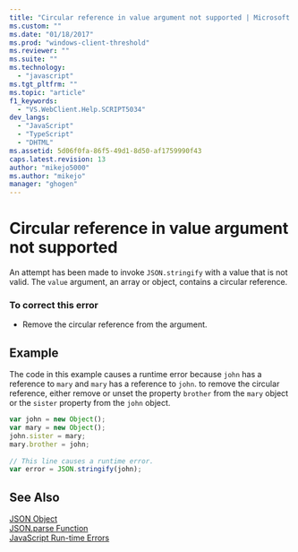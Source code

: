 ```yaml
---
title: "Circular reference in value argument not supported | Microsoft Docs"
ms.custom: ""
ms.date: "01/18/2017"
ms.prod: "windows-client-threshold"
ms.reviewer: ""
ms.suite: ""
ms.technology: 
  - "javascript"
ms.tgt_pltfrm: ""
ms.topic: "article"
f1_keywords: 
  - "VS.WebClient.Help.SCRIPT5034"
dev_langs: 
  - "JavaScript"
  - "TypeScript"
  - "DHTML"
ms.assetid: 5d06f0fa-86f5-49d1-8d50-af1759990f43
caps.latest.revision: 13
author: "mikejo5000"
ms.author: "mikejo"
manager: "ghogen"
---
```

# Circular reference in value argument not supported
An attempt has been made to invoke `JSON.stringify` with a value that is not valid. The `value` argument, an array or object, contains a circular reference.  
  
### To correct this error  
  
-   Remove the circular reference from the argument.  
  
## Example  
 The code in this example causes a runtime error because `john` has a reference to `mary` and `mary` has a reference to `john`. to remove the circular reference, either remove or unset the property `brother` from the `mary` object or the `sister` property from the `john` object.  
  
```JavaScript  
var john = new Object();  
var mary = new Object();  
john.sister = mary;  
mary.brother = john;  
  
// This line causes a runtime error.  
var error = JSON.stringify(john);  
```  
  
## See Also  
 [JSON Object](../../javascript/reference/json-object-javascript.md)   
 [JSON.parse Function](../../javascript/reference/json-parse-function-javascript.md)   
 [JavaScript Run-time Errors](../../javascript/reference/javascript-run-time-errors.md)